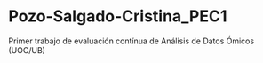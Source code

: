 # Pozo-Salgado-Cristina_PEC1
Primer trabajo de evaluación contínua de Análisis de Datos Ómicos (UOC/UB)

